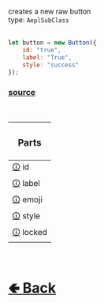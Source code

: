 creates a new raw button<br>
type: `AeplSubClass`<br><br>
```js
let button = new Button({
    id: "true",
    label: "True",
    style: "success"
});
```

### [source](https://github.com/shysolocup/noscord.js/blob/main/src/Services/ComponentService/components/Button.js)

<br>

| <h3>Parts</h3> |
| - |
| [🛈](https://github.com/shysolocup/noscord.js/wiki/Components.Button.id) id |
| [🛈](https://github.com/shysolocup/noscord.js/wiki/Components.Button.label) label |
| [🛈](https://github.com/shysolocup/noscord.js/wiki/Components.Button.emoji) emoji |
| [🛈](https://github.com/shysolocup/noscord.js/wiki/Components.Button.style) style |
| [🛈](https://github.com/shysolocup/noscord.js/wiki/Components.Button.locked) locked |

<br> <h1> [🢀 Back](https://github.com/shysolocup/noscord.js/wiki/Components) </h1>